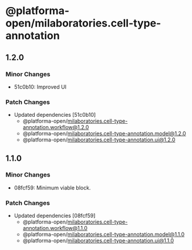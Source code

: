 # @platforma-open/milaboratories.cell-type-annotation

## 1.2.0

### Minor Changes

- 51c0b10: Improved UI

### Patch Changes

- Updated dependencies [51c0b10]
  - @platforma-open/milaboratories.cell-type-annotation.workflow@1.2.0
  - @platforma-open/milaboratories.cell-type-annotation.model@1.2.0
  - @platforma-open/milaboratories.cell-type-annotation.ui@1.2.0

## 1.1.0

### Minor Changes

- 08fcf59: Minimum viable block.

### Patch Changes

- Updated dependencies [08fcf59]
  - @platforma-open/milaboratories.cell-type-annotation.workflow@1.1.0
  - @platforma-open/milaboratories.cell-type-annotation.model@1.1.0
  - @platforma-open/milaboratories.cell-type-annotation.ui@1.1.0
